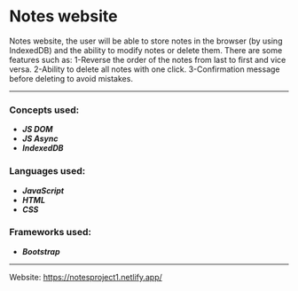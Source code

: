 # Notes website 
Notes website, the user will be able to store notes in the browser (by using IndexedDB) and the ability to modify notes or delete them.
There are some features such as:
1-Reverse the order of the notes from last to first and vice versa.
2-Ability to delete all notes with one click.
3-Confirmation message before deleting to avoid mistakes.


***
### Concepts used:
- ***JS DOM***
- ***JS Async***
- ***IndexedDB***

### Languages used:
- ***JavaScript***
- ***HTML***
- ***CSS***

### Frameworks used:
- ***Bootstrap***

***

Website: https://notesproject1.netlify.app/

